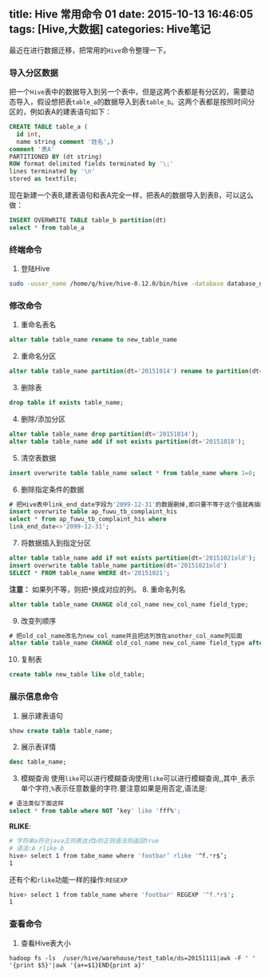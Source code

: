 title: Hive 常用命令 01
date: 2015-10-13 16:46:05
tags: [Hive,大数据]
categories: Hive笔记
---
最近在进行数据迁移，把常用的`Hive`命令整理一下。

### 导入分区数据
把一个`Hive`表中的数据导入到另一个表中，但是这两个表都是有分区的，需要动态导入，假设想把表`table_a`的数据导入到表`table_b`。这两个表都是按照时间分区的，例如表A的建表语句如下：
```sql
CREATE TABLE table_a (
  id int,
  name string comment '姓名',)
comment '表A'
PARTITIONED BY (dt string)
ROW format delimited fields terminated by '\;'
lines terminated by '\n'
stored as textfile;
```
现在新建一个表B,建表语句和表A完全一样，把表A的数据导入到表B，可以这么做：
```sql
INSERT OVERWRITE TABLE table_b partition(dt)
select * from table_a
```

### 终端命令

1. 登陆Hive
```bash
sudo -uuser_name /home/q/hive/hive-0.12.0/bin/hive -database database_name
```

### 修改命令

1. 重命名表名
```sql
alter table table_name rename to new_table_name
```
2. 重命名分区
```sql
alter table table_name partition(dt='20151014') rename to partition(dt='20151014old');
```
3. 删除表
```sql
drop table if exists table_name;
```
4. 删除/添加分区
```sql
alter table table_name drop partition(dt='20151014');
alter table table_name add if not exists partition(dt='20151018');
```
5. 清空表数据
```sql
insert overwrite table table_name select * from table_name where 1=0;
```
6. 删除指定条件的数据
```sql
# 把Hive表中link_end_date字段为'2099-12-31'的数据删掉,即只要不等于这个值就再插回源表中
insert overwrite table ap_fuwu_tb_complaint_his
select * from ap_fuwu_tb_complaint_his where
link_end_date<>'2099-12-31';
```
7. 将数据插入到指定分区
```sql
alter table table_name add if not exists partition(dt='20151021old');
insert overwrite table table_name partition(dt='20151021old')
SELECT * FROM table_name WHERE dt='20151021';
```
**注意：** 如果列不等，则把`*`换成对应的列。
8. 重命名列名
```sql
alter table table_name CHANGE old_col_name new_col_name field_type;
```
9. 改变列顺序
```sql
# 把old_col_name改名为new_col_name并且把这列放在another_col_name列后面
alter table table_name CHANGE old_col_name new_col_name field_type after another_col_name;
```
10. 复制表
```sql
create table new_table like old_table;
```

### 展示信息命令

1. 展示建表语句
```sql
show create table table_name;
```
2. 展示表详情
```sql
desc table_name;
```
3. 模糊查询
使用`like`可以进行模糊查询使用`like`可以进行模糊查询,,其中`_`表示单个字符,`%`表示任意数量的字符.要注意如果是用否定,语法是:
```sql
# 语法类似下面这样
select * from table where NOT ‘key' like 'fff%'; 
```
**RLIKE**:
```bash
# 字符串a符合java正则表达式b的正则语法则返回true
# 语法:A rlike b
hive> select 1 from tabe_name where 'footbar’ rlike '^f.*r$’;
1
```
还有个和`rlike`功能一样的操作:`REGEXP`
```bash
hive> select 1 from table_name where 'footbar' REGEXP '^f.*r$';
1
```

### 查看命令
1. 查看Hive表大小
```
hadoop fs -ls  /user/hive/warehouse/test_table/ds=20151111|awk -F ' ' '{print $5}'|awk '{a+=$1}END{print a}'
```
